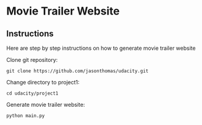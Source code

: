 # Movie Trailer Website #

## Instructions ##

Here are step by step instructions on how to generate movie trailer website

Clone git repository:

    git clone https://github.com/jasonthomas/udacity.git

Change directory to project1:

    cd udacity/project1

Generate movie trailer website:

    python main.py
